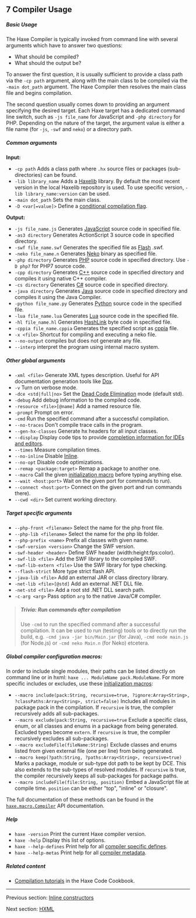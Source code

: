 ## 7 Compiler Usage

##### Basic Usage

The Haxe Compiler is typically invoked from command line with several arguments which have to answer two questions:

* What should be compiled?
* What should the output be?

To answer the first question, it is usually sufficient to provide a class path via the `-cp path` argument, along with the main class to be compiled via the `-main dot_path` argument. The Haxe Compiler then resolves the main class file and begins compilation.

The second question usually comes down to providing an argument specifying the desired target. Each Haxe target has a dedicated command line switch, such as `-js file_name` for JavaScript and `-php directory` for PHP. Depending on the nature of the target, the argument value is either a file name (for `-js`, `-swf` and `neko`) or a directory path.

##### Common arguments

**Input:**

* `-cp path` Adds a class path where `.hx` source files or packages (sub-directories) can be found.
* `-lib library_name` Adds a [Haxelib](haxelib.md) library. By default the most recent version in the local Haxelib repository is used. To use specific version, `-lib library_name:version` can be used.
* `-main dot_path` Sets the main class.
* `-D <var[=value]>` Define a [conditional compilation flag](lf-condition-compilation.md).

**Output:**

* `-js file_name.js` Generates [JavaScript](target-javascript.md) source code in specified file.
* `-as3 directory` Generates ActionScript 3 source code in specified directory.
* `-swf file_name.swf` Generates the specified file as [Flash](target-flash.md) .swf.
* `-neko file_name.n` Generates [Neko](#) binary as specified file.
* `-php directory` Generates [PHP](target-php.md) source code in specified directory. Use `-D php7` for PHP7 source code.
* `-cpp directory` Generates [C++](target-cpp.md) source code in specified directory and compiles it using native C++ compiler.
* `-cs directory` Generates [C#](#) source code in specified directory.
* `-java directory` Generates [Java](#) source code in specified directory and compiles it using the Java Compiler.
* `-python file_name.py` Generates [Python](#) source code in the specified file.
* `-lua file_name.lua` Generates [Lua](lua-python) source code in the specified file.
* `-hl file_name.hl` Generates [HashLink](target-hl) byte code in specified file.
* `-cppia file_name.cppia` Generates the specified script as [cppia](target-cppia) file.
* `-x <file>` Shortcut for compiling and executing a neko file.
* `--no-output` compiles but does not generate any file.
* `--interp` interpret the program using internal macro system.

##### Other global arguments

* `-xml <file>` Generate XML types description. Useful for API documentation generation tools like [Dox](https://github.com/HaxeFoundation/dox).
* `-v` Turn on verbose mode.
* `-dce <std|full|no>` Set the [Dead Code Elimination](cr-dce.md) mode (default std).
* `-debug` Add debug information to the compiled code.
* `-resource <file>[@name]` Add a named resource file.
* `-prompt` Prompt on error.
* `-cmd` Run the specified command after a successful compilation.
* `--no-traces` Don't compile trace calls in the program.
* `--gen-hx-classes` Generate hx headers for all input classes.
* `--display` Display code tips to provide [completion information for IDEs and editors](cr-completion-overview.md). 
* `--times` Measure compilation times.
* `--no-inline` Disable [Inline](class-field-inline.md).
* `--no-opt` Disable code optimizations.
* `--remap <package:target>` Remap a package to another one.
* `--macro` Call the given [initialization macro](macro-initialization.md) before typing anything else.
* `--wait <host:port>` Wait on the given port for commands to run).
* `--connect <host:port>` Connect on the given port and run commands there).
* `--cwd <dir>` Set current working directory.

##### Target specific arguments

* `--php-front <filename>` Select the name for the php front file.
* `--php-lib <filename>` Select the name for the php lib folder.
* `--php-prefix <name>` Prefix all classes with given name.
* `-swf-version <version>` Change the SWF version.
* `-swf-header <header>` Define SWF header (width:height:fps:color).
* `-swf-lib <file>` Add the SWF library to the compiled SWF.
* `-swf-lib-extern <file>` Use the SWF library for type checking.
* `--flash-strict` More type strict flash API.
* `-java-lib <file>` Add an external JAR or class directory library.
* `-net-lib <file>[@std]` Add an external .NET DLL file.
* `-net-std <file>` Add a root std .NET DLL search path.
* `-c-arg <arg>` Pass option `arg` to the native Java/C# compiler.

> ##### Trivia: Run commands after compilation
>
> Use `-cmd` to run the specified command after a successful compilation. It can be used to run (testing) tools or to directly run the build, e.g. `-cmd java -jar bin/Main.jar` (for Java), `-cmd node main.js` (for Node.js) or `-cmd neko Main.n` (for Neko) etcetera.

##### Global compiler configuration macros: 

In order to include single modules, their paths can be listed directly on command line or in hxml: `haxe ... ModuleName pack.ModuleName`. For more specific includes or excludes, use these [initialization macros](macro-initialization.md):

* `--macro include(pack:String, recursive=true, ?ignore:Array<String>, ?classPaths:Array<String>, strict=false)` Includes all modules in package pack in the compilation.  If `recursive` is true, the compiler recursively adds all sub-packages.
* `--macro exclude(pack:String, recursive=true` Exclude a specific class, enum, or all classes and enums in a package from being generated. Excluded types become `extern`. If `recursive` is true, the compiler recursively excludes all sub-packages.
* `--macro excludeFile(fileName:String)` Exclude classes and enums listed from given external file (one per line) from being generated.
* `--macro keep(?path:String, ?paths:Array<String>, recursive=true)` Marks a package, module or sub-type dot path to be kept by DCE. This also extends to the sub-types of resolved modules. If `recursive` is true, the compiler recursively keeps all sub-packages for package paths.
* `--macro includeFile(file:String, position)` Embed a JavaScript file at compile time. `position` can be either "top", "inline" or "closure". 

The full documentation of these methods can be found in the [`haxe.macro.Compiler`](http://api.haxe.org/haxe/macro/Compiler.html) API documentation.

##### Help

* `haxe -version` Print the current Haxe compiler version.
* `haxe -help` Display this list of options.
* `haxe --help-defines` Print help for all [compiler specific defines](compiler-usage-flags.md).
* `haxe --help-metas` Print help for all [compiler metadata](lf-condition-compilation.md).

##### Related content

* [Compilation tutorials](http://code.haxe.org/category/compilation/) in the Haxe Code Cookbook.

---

Previous section: [Inline constructors](lf-inline-constructor.md)

Next section: [HXML](compiler-usage-hxml.md)